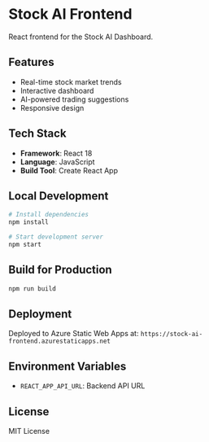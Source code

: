 # Stock AI Frontend

React frontend for the Stock AI Dashboard.

## Features

- Real-time stock market trends
- Interactive dashboard
- AI-powered trading suggestions
- Responsive design

## Tech Stack

- **Framework**: React 18
- **Language**: JavaScript
- **Build Tool**: Create React App

## Local Development

```bash
# Install dependencies
npm install

# Start development server
npm start
```

## Build for Production

```bash
npm run build
```

## Deployment

Deployed to Azure Static Web Apps at: `https://stock-ai-frontend.azurestaticapps.net`

## Environment Variables

- `REACT_APP_API_URL`: Backend API URL

## License

MIT License
